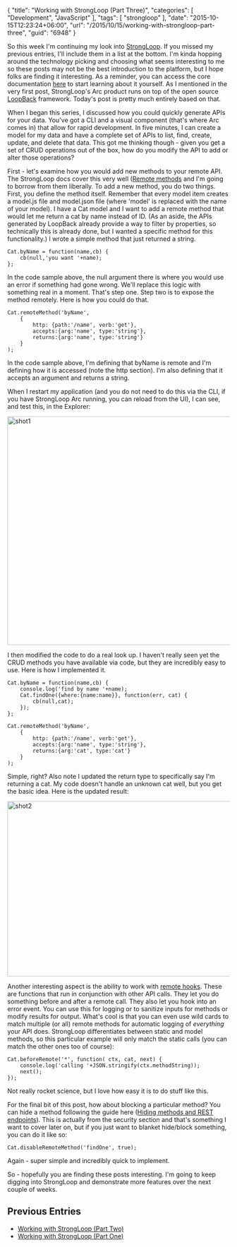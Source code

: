 {
	"title": "Working with StrongLoop (Part Three)",
	"categories": [
		"Development",
		"JavaScript"
	],
	"tags": [
		"strongloop"
	],
	"date": "2015-10-15T12:23:24+06:00",
	"url": "/2015/10/15/working-with-strongloop-part-three",
	"guid": "6948"
}

So this week I'm continuing my look into <a href="https://strongloop.com/">StrongLoop</a>. If you missed my previous entries, I'll include them in a list at the bottom. I'm kinda hopping around the technology picking and choosing what seems interesting to me so these posts may not be the best introduction to the platform, but I hope folks are finding it interesting. As a reminder, you can access the core documentation <a href="https://docs.strongloop.com/display/SL/Installing+StrongLoop">here</a> to start learning about it yourself. As I mentioned in the very first post, StrongLoop's Arc product runs on top of the open source <a href="http://loopback.io/">LoopBack</a> framework. Today's post is pretty much entirely based on that. 

When I began this series, I discussed how you could quickly generate APIs for your data. You've got a CLI and a visual component (that's where Arc comes in) that allow for rapid development. In five minutes, I can create a model for my data and have a complete set of APIs to list, find, create, update, and delete that data. This got me thinking though - given you get a set of CRUD operations out of the box, how do you modify the API to add or alter those operations?

<!--more-->

First - let's examine how you would add new methods to your remote API. The StrongLoop docs cover this very well (<a href="https://docs.strongloop.com/display/public/LB/Remote+methods">Remote methods</a> and I'm going to borrow from them liberally. To add a new method, you do two things. First, you define the method itself. Remember that every model item creates a model.js file and model.json file (where 'model' is replaced with the name of your model). I have a Cat model and I want to add a remote method that would let me return a cat by name instead of ID. (As an aside, the APIs generated by LoopBack already provide a way to filter by properties, so technically this is already done, but I wanted a specific method for this functionality.) I wrote a simple method that just returned a string.

<pre><code class="language-javascript">Cat.byName = function(name,cb) {
	cb(null,'you want '+name);	
};</code></pre>

In the code sample above, the null argument there is where you would use an error if something had gone wrong. We'll replace this logic with something real in a moment. That's step one. Step two is to expose the method remotely. Here is how you could do that.

<pre><code class="language-javascript">Cat.remoteMethod('byName', 
	{
		http: {path:'/name', verb:'get'},
		accepts:{arg:'name', type:'string'},
		returns:{arg:'name', type:'string'}
	}
);</code></pre>

In the code sample above, I'm defining that byName is remote and I'm defining how it is accessed (note the http section). I'm also defining that it accepts an argument and returns a string.

When I restart my application (and you do not need to do this via the CLI, if you have StrongLoop Arc running, you can reload from the UI), I can see, and test this, in the Explorer:

<img src="http://www.raymondcamden.com/wp-content/uploads/2015/10/shot15.png" alt="shot1" width="750" height="518" class="aligncenter size-full wp-image-6949" />

I then modified the code to do a real look up. I haven't really seen yet the CRUD methods you have available via code, but they are incredibly easy to use. Here is how I implemented it. 

<pre><code class="language-javascript">Cat.byName = function(name,cb) {
	console.log('find by name '+name);
	Cat.findOne({where:{name:name}}, function(err, cat) {
		cb(null,cat);
	});
};
		
Cat.remoteMethod('byName', 
	{
		http: {path:'/name', verb:'get'},
		accepts:{arg:'name', type:'string'},
		returns:{arg:'cat', type:'cat'}
	}
);</code></pre>

Simple, right? Also note I updated the return type to specifically say I'm returning a cat. My code doesn't handle an unknown cat well, but you get the basic idea. Here is the updated result:

<img src="http://www.raymondcamden.com/wp-content/uploads/2015/10/shot25.png" alt="shot2" width="750" height="397" class="aligncenter size-full wp-image-6953" />

Another interesting aspect is the ability to work with <a href="https://docs.strongloop.com/display/public/LB/Remote+hooks">remote hooks</a>. These are functions that run in conjunction with other API calls. They let you do something before and after a remote call. They also let you hook into an error event. You can use this for logging or to sanitize inputs for methods or modify results for output. What's cool is that you can even use wild cards to match multiple (or all) remote methods for automatic logging of <i>everything</i> your API does. StrongLoop differentiates between static and model methods, so this particular example will only match the static calls (you can match the other ones too of course):

<pre><code class="language-javascript">Cat.beforeRemote('*', function( ctx, cat, next) {
	console.log('calling '+JSON.stringify(ctx.methodString));
	next();
});</code></pre>

Not really rocket science, but I love how easy it is to do stuff like this. 

For the final bit of this post, how about blocking a particular method? You can hide a method following the guide here (<a href="https://docs.strongloop.com/display/public/LB/Authentication%2C+authorization%2C+and+permissions#Authentication,authorization,andpermissions-HidingmethodsandRESTendpoints">Hiding methods and REST endpoints</a>). This is actually from the security section and that's something I want to cover later on, but if you just want to blanket hide/block something, you can do it like so:

<pre><code class="language-javascript">Cat.disableRemoteMethod('findOne', true);</code></pre>

Again - super simple and incredibly quick to implement.

So - hopefully you are finding these posts interesting. I'm going to keep digging into StrongLoop and demonstrate more features over the next couple of weeks.

<h2>Previous Entries</h2>

<ul>
<li><a href="http://www.raymondcamden.com/2015/10/13/working-with-strongloop-part-two">Working with StrongLoop (Part Two)</a></li>
<li><a href="http://www.raymondcamden.com/2015/10/12/working-with-strongloop-part-one">Working with StrongLoop (Part One)</a></li>
</ul>



